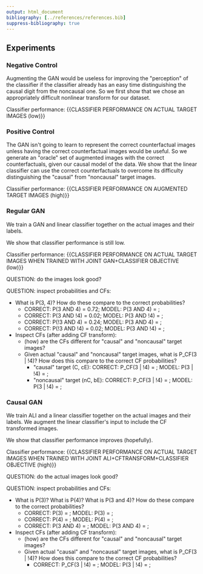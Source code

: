 ```yaml
---
output: html_document
bibliography: [../references/references.bib]
suppress-bibliography: true
---
```


## Experiments

### Negative Control

Augmenting the GAN would be useless for improving the "perception" of the classifier if the classifier already has an easy time distinguishing the causal digit from the noncausal one. So we first show that we chose an appropriately difficult nonlinear transform for our dataset.

Classifier performance: {{CLASSIFIER PERFORMANCE ON ACTUAL TARGET IMAGES (low)}}

### Positive Control

The GAN isn't going to learn to represent the correct counterfactual images unless having the correct counterfactual images would be useful. So we generate an "oracle" set of augmented images with the correct counterfactuals, given our causal model of the data. We show that the linear classifier can use the correct counterfactuals to overcome its difficulty distinguishing the "causal" from "noncausal" target images.

Classifier performance: {{CLASSIFIER PERFORMANCE ON AUGMENTED TARGET IMAGES (high)}}

### Regular GAN

We train a GAN and linear classifier together on the actual images and their labels.

We show that classifier performance is still low.

Classifier performance: {{CLASSIFIER PERFORMANCE ON ACTUAL TARGET IMAGES WHEN TRAINED WITH JOINT GAN+CLASSIFIER OBJECTIVE (low)}}

QUESTION: do the images look good?

QUESTION: inspect probabilities and CFs:

* What is P(3, 4)? How do these compare to the correct probabilities?
  * CORRECT: P(3 AND 4) = 0.72; MODEL: P(3 AND 4) = ;
  * CORRECT: P(3 AND !4) = 0.02; MODEL: P(3 AND !4) = ;
  * CORRECT: P(!3 AND 4) = 0.24; MODEL: P(3 AND 4) = ;
  * CORRECT: P(!3 AND !4) = 0.02; MODEL: P(3 AND !4) = ;
* Inspect CFs (after adding CF transform):
  * (how) are the CFs different for "causal" and "noncausal" target images?
  * Given actual "causal" and "noncausal" target images, what is P_CF(3 | !4)? How does this compare to the correct CF probabilities?
    * "causal" target (C, cE): CORRECT: P_CF(3 | !4) = ; MODEL: P(3 | !4) = ;
    * "noncausal" target (nC, bE): CORRECT: P_CF(3 | !4) = ; MODEL: P(3 | !4) = ;

### Causal GAN

We train ALI and a linear classifier together on the actual images and their labels. We augment the linear classifier's input to include the CF transformed images.

We show that classifier performance improves (hopefully).

Classifier performance: {{CLASSIFIER PERFORMANCE ON ACTUAL TARGET IMAGES WHEN TRAINED WITH JOINT ALI+CFTRANSFORM+CLASSIFIER OBJECTIVE (high)}}

QUESTION: do the actual images look good?

QUESTION: inspect probabilities and CFs:

* What is P(3)? What is P(4)? What is P(3 and 4)? How do these compare to the correct probabilities?
  * CORRECT: P(3) = ; MODEL: P(3) = ;
  * CORRECT: P(4) = ; MODEL: P(4) = ;
  * CORRECT: P(3 AND 4) = ; MODEL: P(3 AND 4) = ;
* Inspect CFs (after adding CF transform):
  * (how) are the CFs different for "causal" and "noncausal" target images?
  * Given actual "causal" and "noncausal" target images, what is P_CF(3 | !4)? How does this compare to the correct CF probabilities?
    * CORRECT: P_CF(3 | !4) = ; MODEL: P(3 | !4) = ;

